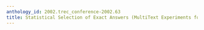 ```yaml
---
anthology_id: 2002.trec_conference-2002.63
title: Statistical Selection of Exact Answers (MultiText Experiments for TREC 2002)
---
```

